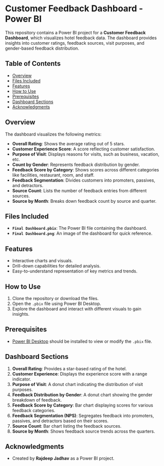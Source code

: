 # Customer Feedback Dashboard - Power BI

This repository contains a Power BI project for a **Customer Feedback Dashboard**, which visualizes hotel feedback data. The dashboard provides insights into customer ratings, feedback sources, visit purposes, and gender-based feedback distribution.

## Table of Contents
- [Overview](#overview)
- [Files Included](#files-included)
- [Features](#features)
- [How to Use](#how-to-use)
- [Prerequisites](#prerequisites)
- [Dashboard Sections](#dashboard-sections)
- [Acknowledgments](#acknowledgments)

  
## Overview

The dashboard visualizes the following metrics:
- **Overall Rating**: Shows the average rating out of 5 stars.
- **Customer Experience Score**: A score reflecting customer satisfaction.
- **Purpose of Visit**: Displays reasons for visits, such as business, vacation, etc.
- **Count by Gender**: Represents feedback distribution by gender.
- **Feedback Score by Category**: Shows scores across different categories like facilities, restaurant, room, and staff.
- **Feedback Segmentation**: Divides customers into promoters, passives, and detractors.
- **Source Count**: Lists the number of feedback entries from different sources.
- **Source by Month**: Breaks down feedback count by source and quarter.

## Files Included
- **`Final Dashboard.pbix`**: The Power BI file containing the dashboard.
- **`Final Dashboard.png`**: An image of the dashboard for quick reference.

## Features
- Interactive charts and visuals.
- Drill-down capabilities for detailed analysis.
- Easy-to-understand representation of key metrics and trends.

## How to Use
1. Clone the repository or download the files.
2. Open the `.pbix` file using Power BI Desktop.
3. Explore the dashboard and interact with different visuals to gain insights.

## Prerequisites
- [Power BI Desktop](https://powerbi.microsoft.com/en-us/downloads/) should be installed to view or modify the `.pbix` file.

## Dashboard Sections
1. **Overall Rating**: Provides a star-based rating of the hotel.
2. **Customer Experience**: Displays the experience score with a range indicator.
3. **Purpose of Visit**: A donut chart indicating the distribution of visit purposes.
4. **Feedback Distribution by Gender**: A donut chart showing the gender breakdown of feedback.
5. **Feedback Score by Category**: Bar chart displaying scores for various feedback categories.
6. **Feedback Segmentation (NPS)**: Segregates feedback into promoters, passives, and detractors based on their scores.
7. **Source Count**: Bar chart listing the feedback sources.
8. **Source by Month**: Shows feedback source trends across the quarters.

## Acknowledgments
- Created by **Rajdeep Jadhav** as a Power BI project.

